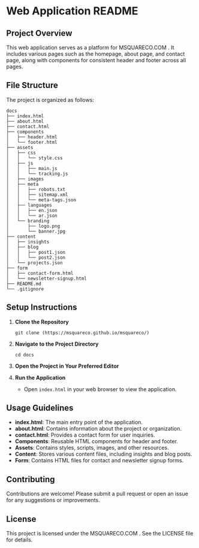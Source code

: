 # Web Application README

## Project Overview

This web application serves as a platform for MSQUARECO.COM . It includes various pages such as the homepage, about page, and contact page, along with components for consistent header and footer across all pages.

## File Structure

The project is organized as follows:

```
docs
├── index.html
├── about.html
├── contact.html
├── components
│   ├── header.html
│   └── footer.html
├── assets
│   ├── css
│   │   └── style.css
│   ├── js
│   │   ├── main.js
│   │   └── tracking.js
│   ├── images
│   ├── meta
│   │   ├── robots.txt
│   │   ├── sitemap.xml
│   │   └── meta-tags.json
│   ├── languages
│   │   ├── en.json
│   │   └── ar.json
│   └── branding
│       ├── logo.png
│       └── banner.jpg
├── content
│   ├── insights
│   ├── blog
│   │   ├── post1.json
│   │   └── post2.json
│   └── projects.json
├── form
│   ├── contact-form.html
│   └── newsletter-signup.html
├── README.md
└── .gitignore
```

## Setup Instructions

1. **Clone the Repository**
   ```
   git clone (https://msquareco.github.io/msquareco/)
   ```

2. **Navigate to the Project Directory**
   ```
   cd docs
   ```

3. **Open the Project in Your Preferred Editor**

4. **Run the Application**
   - Open `index.html` in your web browser to view the application.

## Usage Guidelines

- **index.html**: The main entry point of the application.
- **about.html**: Contains information about the project or organization.
- **contact.html**: Provides a contact form for user inquiries.
- **Components**: Reusable HTML components for header and footer.
- **Assets**: Contains styles, scripts, images, and other resources.
- **Content**: Stores various content files, including insights and blog posts.
- **Form**: Contains HTML files for contact and newsletter signup forms.

## Contributing

Contributions are welcome! Please submit a pull request or open an issue for any suggestions or improvements.

## License

This project is licensed under the MSQUARECO.COM . See the LICENSE file for details.
